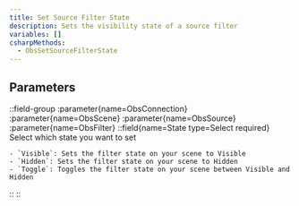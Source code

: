 ```yaml
---
title: Set Source Filter State
description: Sets the visibility state of a source filter
variables: []
csharpMethods:
  - ObsSetSourceFilterState
---
```


## Parameters
::field-group
  :parameter{name=ObsConnection}
  :parameter{name=ObsScene}
  :parameter{name=ObsSource}
  :parameter{name=ObsFilter}
  ::field{name=State type=Select required}
    Select which state you want to set

    - `Visible`: Sets the filter state on your scene to Visible
    - `Hidden`: Sets the filter state on your scene to Hidden
    - `Toggle`: Toggles the filter state on your scene between Visible and Hidden
  ::
::